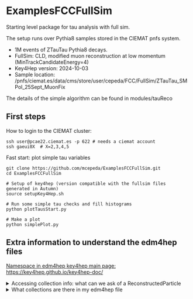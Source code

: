 # ExamplesFCCFullSim

Starting level package for tau analysis with full sim.

The setup runs over Pythia8 samples stored in the CIEMAT pnfs system. 
- 1M events of ZTauTau Pythia8 decays.
- FullSim: CLD, modified muon reconstruction at low momentum (MinTrackCandidateEnergy=4)
- Key4Hep version: 2024-10-03
- Sample location:  /pnfs/ciemat.es/data/cms/store/user/cepeda/FCC/FullSim/ZTauTau_SMPol_25Sept_MuonFix

The details of the simple algorithm can be found in modules/tauReco

## First steps 

How to login to the CIEMAT cluster: 
```
ssh user@pcae22.ciemat.es -p 622 # needs a ciemat account
ssh gaeui0X  # X=2,3,4,5
``` 

Fast start: plot simple tau variables 

```
git clone https://github.com/mcepeda/ExamplesFCCFullSim.git
cd ExamplesFCCFullSim

# Setup of key4hep (version compatible with the fullsim files generated in Autumn)
source setupKey4Hep.sh

# Run some simple tau checks and fill histograms  
python plotTausStart.py

# Make a plot 
python simplePlot.py
```

## Extra information to understand the edm4hep files

[Namespace in edm4hep ](https://edm4hep.web.cern.ch/namespaceedm4hep.html)
[key4hep main page: https://key4hep.github.io/key4hep-doc/ ](https://key4hep.github.io/key4hep-doc/ )

<details>
<summary>Accessing collection info: what can we ask of a ReconstructedParticle</summary>

Open python and ask:

```
import edm4hep
reco = edm4hep.ReconstructedParticle()
dir(reco)
```

Answer:

['__add__', '__assign__', '__bool__', '__class__', '__delattr__', '__destruct__', '__dict__', '__dir__', '__dispatch__', '__doc__', '__eq__', '__format__', '__ge__', '__getattribute__', '__gt__', '__hash__', '__init__', '__init_subclass__', '__invert__', '__le__', '__lt__', '__module__', '__mul__', '__ne__', '__neg__', '__new__', '__pos__', '__python_owns__', '__radd__', '__reduce__', '__reduce_ex__', '__repr__', '__rmul__', '__rsub__', '__rtruediv__', '__setattr__', '__sizeof__', '__smartptr__', '__str__', '__sub__', '__subclasshook__', '__truediv__', '__weakref__', 'clone', 'clusters_begin', 'clusters_end', 'clusters_size', 'getCharge', 'getClusters', 'getCovMatrix', 'getEnergy', 'getGoodnessOfPID', 'getMass', 'getMomentum', 'getObjectID', 'getPDG', 'getParticles', 'getReferencePoint', 'getStartVertex', 'getTracks', 'getType', 'id', 'isAvailable', 'isCompound', 'makeEmpty', 'particles_begin', 'particles_end', 'particles_size', 'tracks_begin', 'tracks_end', 'tracks_size', 'unlink']

```
p = edm4hep.MCParticle()
dir(p)
```
Answer: 

['BITBackscatter', 'BITCreatedInSimulation', 'BITDecayedInCalorimeter', 'BITDecayedInTracker', 'BITLeftDetector', 'BITOverlay', 'BITStopped', 'BITVertexIsNotEndpointOfParent', '__add__', '__assign__', '__bool__', '__class__', '__delattr__', '__destruct__', '__dict__', '__dir__', '__dispatch__', '__doc__', '__eq__', '__format__', '__ge__', '__getattribute__', '__gt__', '__hash__', '__init__', '__init_subclass__', '__invert__', '__le__', '__lt__', '__module__', '__mul__', '__ne__', '__neg__', '__new__', '__pos__', '__python_owns__', '__radd__', '__reduce__', '__reduce_ex__', '__repr__', '__rmul__', '__rsub__', '__rtruediv__', '__setattr__', '__sizeof__', '__smartptr__', '__str__', '__sub__', '__subclasshook__', '__truediv__', '__weakref__', 'clone', 'daughters_begin', 'daughters_end', 'daughters_size', 'getCharge', 'getColorFlow', 'getDaughters', 'getEndpoint', 'getEnergy', 'getGeneratorStatus', 'getMass', 'getMomentum', 'getMomentumAtEndpoint', 'getObjectID', 'getPDG', 'getParents', 'getSimulatorStatus', 'getSpin', 'getTime', 'getVertex', 'hasLeftDetector', 'id', 'isAvailable', 'isBackscatter', 'isCreatedInSimulation', 'isDecayedInCalorimeter', 'isDecayedInTracker', 'isOverlay', 'isStopped', 'makeEmpty', 'parents_begin', 'parents_end', 'parents_size', 'unlink', 'vertexIsNotEndpointOfParent']

</details>

<details>
<summary>What collections are there in my edm4hep file</summary>

```
podio-dump out_reco_edm4hep_edm4hep.root

input file: /eos/experiment/fcc/ee/datasets/mlpf/condor/train/Z_tautau_v6/124/out_reco_edm4hep_edm4hep.root

datamodel model definitions stored in this file: edm4hep

Frame categories in this file:
Name                      Entries
----------------------  ---------
metadata                        1
events                        100
configuration_metadata          1
################################### events: 0 ####################################
Collections:
Name                                  ValueType                                    Size  ID
------------------------------------  -----------------------------------------  ------  --------
BuildUpVertices                       edm4hep::Vertex                                 0  fd03f5d0
BuildUpVertices_RP                    edm4hep::ReconstructedParticle                  0  310a0f04
BuildUpVertices_RP_particleIDs        edm4hep::ParticleID                             0  3e282687
BuildUpVertices_V0                    edm4hep::Vertex                                 0  9bc85810
BuildUpVertices_V0_RP                 edm4hep::ReconstructedParticle                  0  7db8c9b7
BuildUpVertices_V0_RP_particleIDs     edm4hep::ParticleID                             0  ae66aab3
CalohitMCTruthLink                    edm4hep::MCRecoCaloParticleAssociation        869  1132953d
ClusterMCTruthLink                    edm4hep::MCRecoClusterParticleAssociation       7  e2727d90
DebugHits                             edm4hep::TrackerHitPlane                        0  c498ee0d
ECALBarrel                            edm4hep::CalorimeterHit                         7  4b6bf95c
ECalBarrelCollection                  edm4hep::SimCalorimeterHit                     32  407eb17b
ECalBarrelCollectionContributions     edm4hep::CaloHitContribution                  243  047dde9c
ECALEndcap                            edm4hep::CalorimeterHit                       800  868b64f8
ECalEndcapCollection                  edm4hep::SimCalorimeterHit                    972  0c09a156
ECalEndcapCollectionContributions     edm4hep::CaloHitContribution                 8789  934221f8
EfficientMCParticles                  edm4hep::MCParticle                             2  099a8717
EventHeader                           edm4hep::EventHeader                            1  d793ab91
HCALBarrel                            edm4hep::CalorimeterHit                         0  076db0c4
HCalBarrelCollection                  edm4hep::SimCalorimeterHit                     65  6daf3b41
HCalBarrelCollectionContributions     edm4hep::CaloHitContribution                  119  4450a8f2
HCALEndcap                            edm4hep::CalorimeterHit                        51  4ca8cf89
HCalEndcapCollection                  edm4hep::SimCalorimeterHit                    123  50d90aed
HCalEndcapCollectionContributions     edm4hep::CaloHitContribution                  359  82a31463
HCALOther                             edm4hep::CalorimeterHit                         1  3ba1679d
HCalRingCollection                    edm4hep::SimCalorimeterHit                     17  ad7abfca
HCalRingCollectionContributions       edm4hep::CaloHitContribution                   32  3b573866
InefficientMCParticles                edm4hep::MCParticle                             0  55be621e
InnerTrackerBarrelCollection          edm4hep::SimTrackerHit                          5  f57448f3
InnerTrackerBarrelHitsRelations       edm4hep::MCRecoTrackerHitPlaneAssociation       5  029be193
InnerTrackerEndcapCollection          edm4hep::SimTrackerHit                          1  6d724693
InnerTrackerEndcapHitsRelations       edm4hep::MCRecoTrackerHitPlaneAssociation       1  743732ae
ITrackerEndcapHits                    edm4hep::TrackerHitPlane                        1  55c7e3f3
ITrackerHits                          edm4hep::TrackerHitPlane                        5  3263f08b
LooseSelectedPandoraPFOs              edm4hep::ReconstructedParticle                  5  bc5df93f
LumiCalCollection                     edm4hep::SimCalorimeterHit                      0  45759015
LumiCalCollectionContributions        edm4hep::CaloHitContribution                    0  dab2a7ce
LumiCalHits                           edm4hep::CalorimeterHit                         0  f7a65068
MCParticles                           edm4hep::MCParticle                            20  a1cba250
MCParticlesSkimmed                    edm4hep::MCParticle                            17  16b252ac
MCPhysicsParticles                    edm4hep::MCParticle                            20  8fe81b12
MCTruthClusterLink                    edm4hep::MCRecoClusterParticleAssociation       7  10793d25
MCTruthRecoLink                       edm4hep::MCRecoParticleAssociation              7  dc1423e8
MCTruthSiTracksLink                   edm4hep::MCRecoTrackParticleAssociation         2  d5219fb7
MUON                                  edm4hep::CalorimeterHit                         7  0f355ef3
OTrackerEndcapHits                    edm4hep::TrackerHitPlane                       12  e118ca47
OTrackerHits                          edm4hep::TrackerHitPlane                        2  3a241fef
OuterTrackerBarrelCollection          edm4hep::SimTrackerHit                          2  083cc03d
OuterTrackerBarrelHitsRelations       edm4hep::MCRecoTrackerHitPlaneAssociation       2  c42bbbee
OuterTrackerEndcapCollection          edm4hep::SimTrackerHit                         13  1450dff0
OuterTrackerEndcapHitsRelations       edm4hep::MCRecoTrackerHitPlaneAssociation      12  d1211017
PandoraClusters                       edm4hep::Cluster                                5  1ada7608
PandoraClusters_particleIDs           edm4hep::ParticleID                             0  d74d176a
PandoraPFOs                           edm4hep::ReconstructedParticle                  5  fa28d9be
PandoraPFOs_particleIDs               edm4hep::ParticleID                             0  2085e24d
PandoraStartVertices                  edm4hep::Vertex                                 5  baf37a08
PFOsFromJets                          edm4hep::ReconstructedParticle                  5  1979049e
PrimaryVertices                       edm4hep::Vertex                                 1  50874189
PrimaryVertices_RP                    edm4hep::ReconstructedParticle                  1  ee0a4817
PrimaryVertices_RP_particleIDs        edm4hep::ParticleID                             0  8c256fbd
RecoMCTruthLink                       edm4hep::MCRecoParticleAssociation              7  6b81837a
RefinedVertexJets                     edm4hep::ReconstructedParticle                  2  6a2b2496
RefinedVertexJets_particleIDs         edm4hep::ParticleID                             2  6e50f897
RefinedVertexJets_rel                 edm4hep::RecoParticleVertexAssociation          0  8dac6bb6
RefinedVertexJets_vtx                 edm4hep::Vertex                                 0  514d1442
RefinedVertexJets_vtx_RP              edm4hep::ReconstructedParticle                  0  f4bb2dda
RefinedVertexJets_vtx_RP_particleIDs  edm4hep::ParticleID                             0  fd8d9f37
RefinedVertices                       edm4hep::Vertex                                 0  392f5baf
RefinedVertices_RP                    edm4hep::ReconstructedParticle                  0  61544e17
RefinedVertices_RP_particleIDs        edm4hep::ParticleID                             0  bccf2a46
RelationCaloHit                       edm4hep::MCRecoCaloAssociation                859  603a5016
RelationMuonHit                       edm4hep::MCRecoCaloAssociation                  7  df24625a
SelectedPandoraPFOs                   edm4hep::ReconstructedParticle                  5  5d4278bb
SiTracks                              edm4hep::Track                                  2  82d755bd
SiTracks_Refitted                     edm4hep::Track                                  2  f4957afa
SiTracksCT                            edm4hep::Track                                  2  d094e81e
SiTracksMCTruthLink                   edm4hep::MCRecoTrackParticleAssociation         2  9a2f9ac5
TightSelectedPandoraPFOs              edm4hep::ReconstructedParticle                  4  5fa7cf93
VertexBarrelCollection                edm4hep::SimTrackerHit                         14  85e68310
VertexEndcapCollection                edm4hep::SimTrackerHit                          0  5add7f42
VertexJets                            edm4hep::ReconstructedParticle                  2  ca369aad
VertexJets_particleIDs                edm4hep::ParticleID                             2  9764e204
VXDEndcapTrackerHitRelations          edm4hep::MCRecoTrackerHitPlaneAssociation       0  bb4cff22
VXDEndcapTrackerHits                  edm4hep::TrackerHitPlane                        0  e9876f4e
VXDTrackerHitRelations                edm4hep::MCRecoTrackerHitPlaneAssociation      13  178c9330
VXDTrackerHits                        edm4hep::TrackerHitPlane                       13  db43b881
YokeBarrelCollection                  edm4hep::SimCalorimeterHit                      0  97bfada6
YokeBarrelCollectionContributions     edm4hep::CaloHitContribution                    0  5e0fdff3
YokeEndcapCollection                  edm4hep::SimCalorimeterHit                      7  60209550
YokeEndcapCollectionContributions     edm4hep::CaloHitContribution                   13  68f65222

Parameters:
Name               Type           Elements
-----------------  -----------  ----------
alphaQCD           std::string           1
alphaQED           std::string           1
event_scale        std::string           1
EventWeights       double                1
GenCrossSection    std::string           1
GenPdfInfo         std::string           1
signal_process_id  std::string           1


```
</details>






